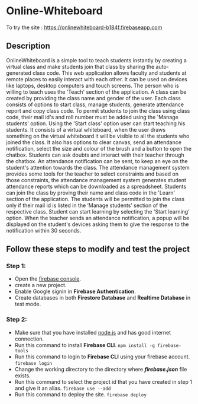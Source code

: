 # Online-Whiteboard
To try the site : https://onlinewhiteboard-b184f.firebaseapp.com


## Description
OnlineWhiteboard is a simple tool to teach students instantly by creating a virtual class and 
make students join that class by sharing the auto-generated class code. 
This web application allows faculty and students at remote places to easily interact with each other. 
It can be used on devices like laptops, desktop computers and touch screens. 
The person who is willing to teach uses the 'Teach' section of the application. A class can be
created by providing the class name and gender of the user. Each class consists of options to start
class, manage students, generate attendance report and copy class code. To permit students to join
the class using class code, their mail id's and roll number must be added using the 'Manage students'
option. Using the 'Start class' option user can start teaching his students. It consists of a virtual
whiteboard, when the user draws something on the virtual whiteboard it will be visible to all the
students who joined the class. It also has options to clear canvas, send an attendance notification,
select the size and colour of the brush and a button to open the chatbox. Students can ask doubts and
interact with their teacher through the chatbox. An attendance notification can be sent, to keep an
eye on the student's attention towards the class. The attendance management system provides some
tools for the teacher to select constraints and based on those constraints, the attendance management
system generates student attendance reports which can be downloaded as a spreadsheet.
Students can join the class by proving their name and class code in the 'Learn' section of the
application. The students will be permitted to join the class only if their mail id is listed in the
‘Manage students’ section of the respective class. Student can start learning by selecting the 'Start
learning' option. When the teacher sends an attendance notification, a popup will be displayed on
the student's devices asking them to give the response to the notification within 30 seconds.

## Follow these steps to modify and test the project
### Step 1:
* Open the [firebase console](https://console.firebase.google.com/).
* create a new project.
* Enable Google signin in **Firebase Authentication**.
* Create databases in both **Firestore Database** and **Realtime Database** in test mode.
### Step 2:
* Make sure that you have installed [node.js](https://nodejs.org/en/) and has good internet connection.
* Run this command to install **Firebase CLI**.
```npm install -g firebase-tools```
* Run this command to login to **Firebase CLI** using your firebase account.
```firebase login```
* Change the working directory to the directory where **_firebase.json_** file exists.
* Run this command to select the project id that you have created in step 1 and give it an alias.
```firebase use --add```
* Run this command to deploy the site.
```firebase deploy```
